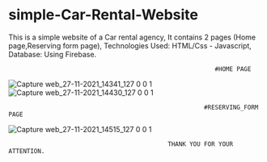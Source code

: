# simple-Car-Rental-Website
This is a simple website of a Car rental agency,
It contains 2 pages (Home page,Reserving form page),
Technologies Used: HTML/Css - Javascript,
Database: Using Firebase.



                                                             #HOME PAGE
                                                                      
                                                                      

![Capture web_27-11-2021_14341_127 0 0 1](https://user-images.githubusercontent.com/78742812/143662889-614689d2-9967-4080-ad01-a4162ce1950c.jpeg)
![Capture web_27-11-2021_14430_127 0 0 1](https://user-images.githubusercontent.com/78742812/143662891-6b05f7ac-c252-4772-a185-3f22bfbfb092.jpeg)




                                                          #RESERVING_FORM PAGE
                                                                 
                                                                 



![Capture web_27-11-2021_14515_127 0 0 1](https://user-images.githubusercontent.com/78742812/143662893-c160b265-c9be-436c-9faf-267135cc3bef.jpeg)

                                      
                                                THANK YOU FOR YOUR ATTENTION.
